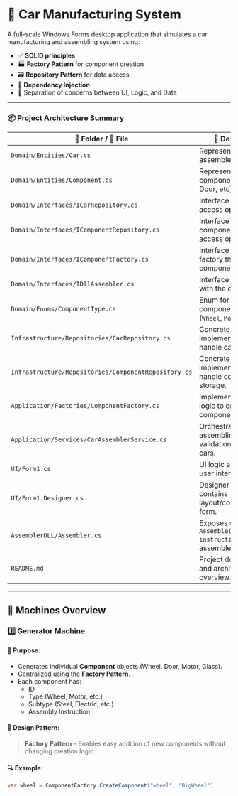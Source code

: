 # 🚗 Car Manufacturing System

A full-scale Windows Forms desktop application that simulates a car manufacturing and assembling system using:
- ✅ **SOLID principles**
- 🏭 **Factory Pattern** for component creation
- 🗃 **Repository Pattern** for data access
- 💉 **Dependency Injection**
- 🧠 Separation of concerns between UI, Logic, and Data

---

### 📦 Project Architecture Summary

| 📁 Folder / 📄 File                        | 📄 Description                                                                 |
|------------------------------------------|-------------------------------------------------------------------------------|
| `Domain/Entities/Car.cs`                 | Represents the assembled car entity.                                          |
| `Domain/Entities/Component.cs`           | Represents the car components (Wheel, Door, etc).                             |
| `Domain/Interfaces/ICarRepository.cs`    | Interface for car data access operations.                                     |
| `Domain/Interfaces/IComponentRepository.cs` | Interface for component data access operations.                              |
| `Domain/Interfaces/IComponentFactory.cs` | Interface for the factory that creates components.                            |
| `Domain/Interfaces/IDllAssembler.cs`     | Interface to interact with the external DLL.                                  |
| `Domain/Enums/ComponentType.cs`          | Enum for all component types (`Wheel`, `Motor`, etc.).                        |
| `Infrastructure/Repositories/CarRepository.cs` | Concrete implementation to handle car storage.                         |
| `Infrastructure/Repositories/ComponentRepository.cs` | Concrete implementation to handle component storage.             |
| `Application/Factories/ComponentFactory.cs` | Implements factory logic to create component objects.                    |
| `Application/Services/CarAssemblerService.cs` | Orchestrates assembling process, validations, and saving cars.         |
| `UI/Form1.cs`                            | UI logic and events for user interaction.                                     |
| `UI/Form1.Designer.cs`                   | Designer file that contains layout/controls of the form.                      |
| `AssemblerDLL/Assembler.cs`              | Exposes `void Assemble(List<string> instructions)` to assemble the car.       |
| `README.md`                              | Project documentation and architecture overview.                              |


---

## 🧱 Machines Overview

### 1️⃣ Generator Machine

#### 🔧 Purpose:
- Generates individual **Component** objects (Wheel, Door, Motor, Glass).
- Centralized using the **Factory Pattern**.
- Each component has:
  - ID
  - Type (Wheel, Motor, etc.)
  - Subtype (Steel, Electric, etc.)
  - Assembly Instruction

#### 🧠 Design Pattern:
> **Factory Pattern** – Enables easy addition of new components without changing creation logic.

#### 🔍 Example:
```csharp
var wheel = ComponentFactory.CreateComponent("wheel", "BigWheel");
